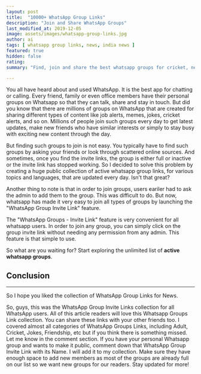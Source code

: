 ```yaml
---
layout: post
title:  "10000+ WhatsApp Group Links"
description: "Join and Share WhatsApp Groups"
last_modified_at: 2019-12-05
image: assets/images/whatsapp-group-links.jpg
author: ai 
tags: [ whatsapp group links, news, india news ]
featured: true
hidden: false
rating: 
summary: "Find, join and share the best whatsapp groups for cricket, news, masti, friends, memes, jokes, shayari, politics, etc. We have created a public collection of <strong>10000+ active whatsapp group invite links</strong> for you to choose from. Not just that, we have hundreds of groups for every Indian language such as Hindi, Tamil, Bengali, Kannada, Malyalam, Marathi, etc, covering every part of India."

---
```


You all have heard about and used WhatsApp. It is the best app for chatting or calling. Every friend, family or even office members have their personal groups on Whatsapp so that they can talk, share and stay in touch. But did you know that there are millions of groups on WhatsApp that are created for sharing different types of content like job alerts, memes, jokes, cricket alerts, and so on. Millions of people join such groups every day to get latest updates, make new friends who have similar interests or simply to stay busy with exciting new content through the day.


But finding such groups to join is not easy. You typically have to find such groups by asking your friends or look through scattered online sources. And sometimes, once you find the invite links, the group is either full or inactive or the invite link has stopped working. So I decided to solve this problem by creating a huge public collection of active whatsapp group links, for various topics and languages, that are updated every day. Isn't that great?

Another thing to note is that in order to join groups, users eariler had to ask the admin to add them to the group. This was difficult to do. But now, whatsapp has made it very easy to join all types of groups by launching the "WhatsApp Group Invite Link" feature. 

The "WhatsApp Groups - Invite Link" feature is very convenient for all whatsapp users. In order to join any group, you can simply click on the group invite link without needing any permission from any admin. This feature is that simple to use.

So what are you waiting for? Start exploring the unlimited list of **active whatsapp groups**.

## Conclusion
----------------------------------------------

So I hope you liked the collection of WhatsApp Group Links for News. 

So, guys, this was the WhatsApp Group Invite Links collection for all WhatsApp users. All of this article readers will love this Whatsapp Groups Link collection. You can share these links with your other friends too. I covered almost all categories of WhatsApp Groups Links, including Adult, Cricket, Jokes, Friendship, etc but if you think there is something missed. Let me know in the comment section. If you have your personal Whatsapp group and wants to make it public, comment down that WhatsApp Group Invite Link with its Name. I will add it to my collection. Make sure they have enough space to add new members as most of the groups are already full on our list so we want new groups for our readers. Stay updated for more!

